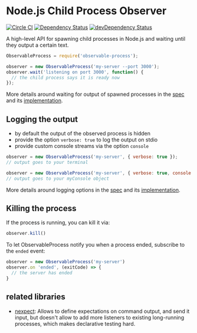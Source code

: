 # Node.js Child Process Observer

[![Circle CI](https://circleci.com/gh/Originate/observable-process.svg?style=shield)](https://circleci.com/gh/Originate/observable-process)
[![Dependency Status](https://david-dm.org/originate/observable-process.svg)](https://david-dm.org/originate/observable-process)
[![devDependency Status](https://david-dm.org/originate/observable-process/dev-status.svg)](https://david-dm.org/originate/observable-process#info=devDependencies)


A high-level API for spawning child processes in Node.js
and waiting until they output a certain text.


```javascript
ObservableProcess = require('observable-process');

observer = new ObservableProcess('my-server --port 3000');
observer.wait('listening on port 3000', function() {
  // the child process says it is ready now
});
```

More details around waiting for output of spawned processes
in the [spec](features/observable-process.feature)
and its [implementation](features/steps/steps.ls).


## Logging the output

* by default the output of the observed process is hidden
* provide the option `verbose: true` to log the output on stdio
* provide custom console streams via the option `console`

```javascript
observer = new ObservableProcess('my-server', { verbose: true });
// output goes to your terminal

observer = new ObservableProcess('my-server', { verbose: true, console: myConsole });
// output goes to your myConsole object
```

More details around logging options in the [spec](features/verbose.feature)
and its [implementation](features/steps/steps.ls).


## Killing the process

If the process is running, you can kill it via:

```javascript
observer.kill()
```

To let ObservableProcess notify you when a process ended,
subscribe to the `ended` event:

```javascript
observer = new ObservableProcess('my-server')
observer.on 'ended', (exitCode) => {
  // the server has ended
}
```


## related libraries

* [nexpect](https://github.com/nodejitsu/nexpect):
  Allows to define expectations on command output,
  and send it input,
  but doesn't allow to add more listeners to existing long-running processes,
  which makes declarative testing hard.
